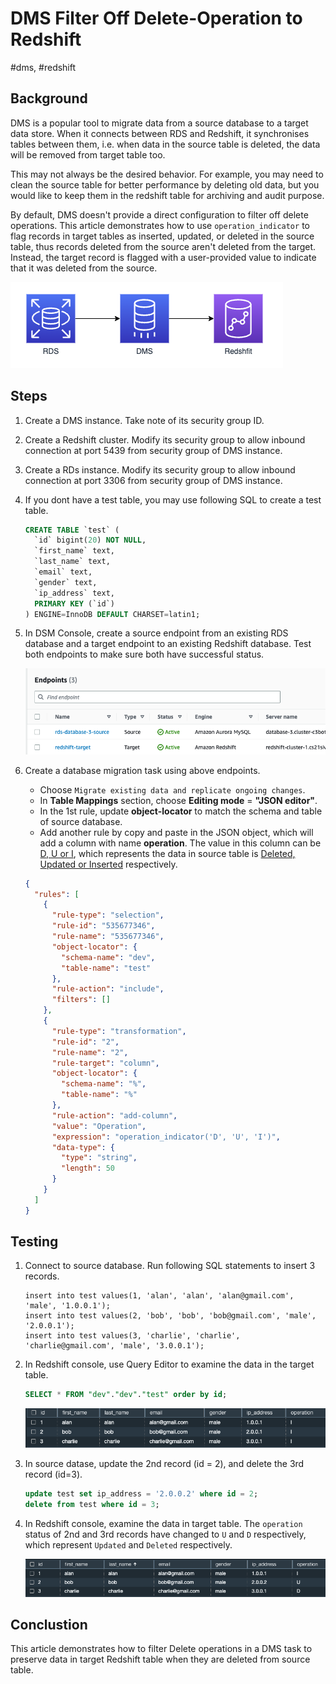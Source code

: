 # DMS Filter Off Delete-Operation to Redshift

#dms, #redshift

## Background

DMS is a popular tool to migrate data from a source database to a target data store. When it connects between RDS and Redshift, it synchronises tables between them, i.e. when data in the source table is deleted, the data will be removed from target table too.

This may not always be the desired behavior. For example, you may need to clean the source table for better performance by deleting old data, but you would like to keep them in the redshift table for archiving and audit purpose.

By default, DMS doesn't provide a direct configuration to filter off delete operations. This article demonstrates how to use `operation_indicator` to flag records in target tables as inserted, updated, or deleted in the source table, thus records deleted from the source aren't deleted from the target. Instead, the target record is flagged with a user-provided value to indicate that it was deleted from the source.

![image-20230220143547671](assets/DMS%20Filter%20Off%20Delete-Operation%20to%20Redshift.assets/image-20230220143547671.png)

## Steps

1. Create a DMS instance. Take note of its security group ID.

2. Create a Redshift cluster. Modify its security group to allow inbound connection at port 5439 from security group of DMS instance.

3. Create a RDs instance. Modify its security group to allow inbound connection at port 3306 from security group of DMS instance.

4. If you dont have a test table, you may use following SQL to create a test table.

   ```sql
   CREATE TABLE `test` (
     `id` bigint(20) NOT NULL,
     `first_name` text,
     `last_name` text,
     `email` text,
     `gender` text,
     `ip_address` text,
     PRIMARY KEY (`id`)
   ) ENGINE=InnoDB DEFAULT CHARSET=latin1;
   ```

5. In DSM Console, create a source endpoint from an existing RDS database and a target endpoint to an existing Redshift database. Test both endpoints to make sure both have successful status. 

   ![image-20230220150928185](assets/DMS%20Filter%20Off%20Delete-Operation%20to%20Redshift.assets/image-20230220150928185.png)

6. Create a database migration task using above endpoints.

   * Choose `Migrate existing data and replicate ongoing changes`.
   * In **Table Mappings** section, choose **Editing mode** =  **"JSON editor"**. 
   * In the 1st rule, update **object-locator** to match the schema and table of source database.
   * Add another rule by copy and paste in the JSON object, which will add a column with name **operation**. The value in this column can be <u>D, U or I</u>, which represents the data in source table is <u>Deleted, Updated or Inserted</u> respectively. 

   ```json
   {
     "rules": [
       {
         "rule-type": "selection",
         "rule-id": "535677346",
         "rule-name": "535677346",
         "object-locator": {
           "schema-name": "dev",
           "table-name": "test"
         },
         "rule-action": "include",
         "filters": []
       },
       {
         "rule-type": "transformation",
         "rule-id": "2",
         "rule-name": "2",
         "rule-target": "column",
         "object-locator": {
           "schema-name": "%",
           "table-name": "%"
         },
         "rule-action": "add-column",
         "value": "Operation",
         "expression": "operation_indicator('D', 'U', 'I')",
         "data-type": {
           "type": "string",
           "length": 50
         }
       }
     ]
   }
   ```



## Testing

1. Connect to source database. Run following SQL statements to insert 3 records.

   ```
   insert into test values(1, 'alan', 'alan', 'alan@gmail.com', 'male', '1.0.0.1');
   insert into test values(2, 'bob', 'bob', 'bob@gmail.com', 'male', '2.0.0.1');
   insert into test values(3, 'charlie', 'charlie', 'charlie@gmail.com', 'male', '3.0.0.1');
   ```

2. In Redshift console, use Query Editor to examine the data in the target table.

   ```sql
   SELECT * FROM "dev"."dev"."test" order by id;
   ```

   ![image-20230220160952366](assets/DMS%20Filter%20Off%20Delete-Operation%20to%20Redshift.assets/image-20230220160952366.png)

3. In source datase, update the 2nd record (id = 2), and delete the 3rd record (id=3).

   ```sql
   update test set ip_address = '2.0.0.2' where id = 2;
   delete from test where id = 3;
   ```

4. In Redshift console, examine the data in target table. The `operation` status of 2nd and 3rd records have changed to `U` and `D` respectively, which represent `Updated` and `Deleted` respectively.

   ![image-20230220161353712](assets/DMS%20Filter%20Off%20Delete-Operation%20to%20Redshift.assets/image-20230220161353712.png)



## Conclustion

This article demonstrates how to filter Delete operations in a DMS task to preserve data in target Redshift table when they are deleted from source table.

 
